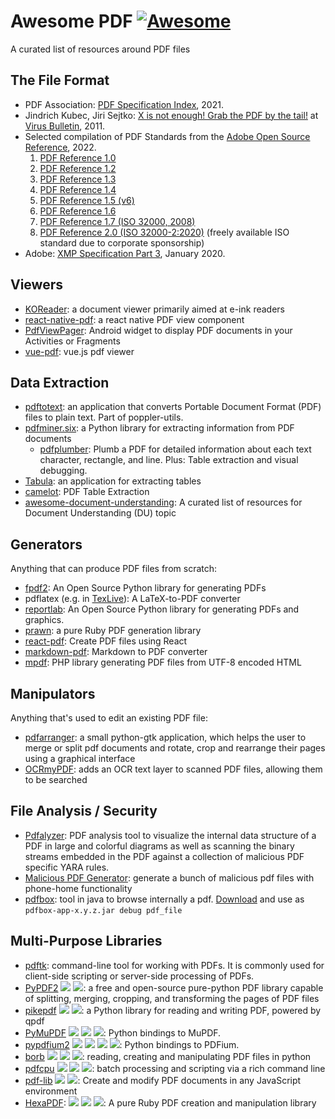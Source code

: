 # Awesome PDF  [![Awesome](https://awesome.re/badge-flat.svg)](https://awesome.re)
A curated list of resources around PDF files

## The File Format

* PDF Association: [PDF Specification Index](https://www.pdfa.org/resource/pdf-specification-index/), 2021.
* Jindrich Kubec, Jiri Sejtko: [X is not enough! Grab the PDF by the tail!](https://www.virusbulletin.com/uploads/pdf/conference_slides/2011/Kubec-Sejtko-VB2011.pdf) at [Virus Bulletin](https://www.virusbulletin.com/), 2011.
* Selected compilation of PDF Standards from the [Adobe Open Source Reference](https://web.archive.org/web/20220827074128/https://opensource.adobe.com/dc-acrobat-sdk-docs/acrobatsdk/#pdf-reference), 2022.
  1. [PDF Reference 1.0](https://web.archive.org/web/20220827074128/https://opensource.adobe.com/dc-acrobat-sdk-docs/pdfstandards/pdfreference1.0.pdf)
  2. [PDF Reference 1.2](https://web.archive.org/web/20220827074128/https://opensource.adobe.com/dc-acrobat-sdk-docs/pdfstandards/pdfreference1.2.pdf)
  3. [PDF Reference 1.3](https://web.archive.org/web/20220827074128/https://opensource.adobe.com/dc-acrobat-sdk-docs/pdfstandards/pdfreference1.3.pdf)
  4. [PDF Reference 1.4](https://web.archive.org/web/20220827074128/https://opensource.adobe.com/dc-acrobat-sdk-docs/pdfstandards/pdfreference1.4.pdf)
  5. [PDF Reference 1.5 (v6)](https://web.archive.org/web/20220827074128/https://opensource.adobe.com/dc-acrobat-sdk-docs/pdfstandards/pdfreference1.5_v6.pdf)
  6. [PDF Reference 1.6](https://web.archive.org/web/20220827074128/https://opensource.adobe.com/dc-acrobat-sdk-docs/pdfstandards/pdfreference1.6.pdf)
  7. [PDF Reference 1.7 (ISO 32000, 2008)](https://web.archive.org/web/20220827074128/https://opensource.adobe.com/dc-acrobat-sdk-docs/pdfstandards/PDF32000_2008.pdf)
  8. [PDF Reference 2.0 (ISO 32000-2:2020)](https://www.pdfa-inc.org/product/iso-32000-2-pdf-2-0-bundle-sponsored-access/) (freely available ISO standard due to corporate sponsorship)
* Adobe: [XMP Specification Part 3](https://github.com/adobe/xmp-docs/blob/master/XMPSpecifications/XMPSpecificationPart3.pdf), January 2020.


## Viewers

* [KOReader](https://github.com/koreader/koreader): a document viewer primarily aimed at e-ink readers
* [react-native-pdf](https://github.com/wonday/react-native-pdf): a react native PDF view component
* [PdfViewPager](https://github.com/voghDev/PdfViewPager): Android widget to display PDF documents in your Activities or Fragments
* [vue-pdf](https://github.com/FranckFreiburger/vue-pdf): vue.js pdf viewer

## Data Extraction

* [pdftotext](https://manpages.debian.org/stretch/poppler-utils/pdftotext.1.en.html): an application that converts Portable Document Format (PDF) files to plain text. Part of poppler-utils.
* [pdfminer.six](https://pypi.org/project/pdfminer.six/): a Python library for extracting information from PDF documents
    * [pdfplumber](https://github.com/jsvine/pdfplumber): Plumb a PDF for detailed information about each text character, rectangle, and line. Plus: Table extraction and visual debugging.
* [Tabula](https://github.com/tabulapdf/tabula): an application for extracting tables
* [camelot](https://github.com/atlanhq/camelot): PDF Table Extraction
* [awesome-document-understanding](https://github.com/tstanislawek/awesome-document-understanding): A curated list of resources for Document Understanding (DU) topic

## Generators

Anything that can produce PDF files from scratch:

* [fpdf2](https://pypi.org/project/fpdf2/): An Open Source Python library for generating PDFs
* pdflatex (e.g. in [TexLive](https://www.tug.org/texlive/)): A LaTeX-to-PDF converter
* [reportlab](https://pypi.org/project/reportlab/): An Open Source Python library for generating PDFs and graphics.
* [prawn](https://github.com/prawnpdf/prawn): a pure Ruby PDF generation library
* [react-pdf](https://github.com/diegomura/react-pdf): Create PDF files using React
* [markdown-pdf](https://github.com/alanshaw/markdown-pdf): Markdown to PDF converter
* [mpdf](https://github.com/mpdf/mpdf): PHP library generating PDF files from UTF-8 encoded HTML

## Manipulators

Anything that's used to edit an existing PDF file:

* [pdfarranger](https://github.com/pdfarranger/pdfarranger): a small python-gtk application, which helps the user to merge or split pdf documents and rotate, crop and rearrange their pages using a graphical interface
* [OCRmyPDF](https://github.com/ocrmypdf/OCRmyPDF): adds an OCR text layer to scanned PDF files, allowing them to be searched

## File Analysis / Security

* [Pdfalyzer](https://github.com/michelcrypt4d4mus/pdfalyzer): PDF analysis tool to visualize the internal data structure of a PDF in large and colorful diagrams as well as scanning the binary streams embedded in the PDF against a collection of malicious PDF specific YARA rules.
* [Malicious PDF Generator](https://github.com/jonaslejon/malicious-pdf): generate a bunch of malicious pdf files with phone-home functionality
* [pdfbox](https://pdfbox.apache.org/1.8/commandline.html): tool in java to browse internally a pdf. [Download](https://pdfbox.apache.org/download.cgi) and use as `pdfbox-app-x.y.z.jar debug pdf_file`

## Multi-Purpose Libraries

* [pdftk](https://www.pdflabs.com/tools/pdftk-server/): command-line tool for working with PDFs. It is commonly used for client-side scripting or server-side processing of PDFs.
* [PyPDF2](https://pypi.org/project/PyPDF2/) ![](https://shields.io/badge/-extract-inactive) ![](https://shields.io/badge/-manipulate-inactive): a free and open-source pure-python PDF library capable of splitting, merging, cropping, and transforming the pages of PDF files
* [pikepdf](https://github.com/pikepdf/pikepdf) ![](https://shields.io/badge/-extract-inactive) ![](https://shields.io/badge/-manipulate-inactive): a Python library for reading and writing PDF, powered by qpdf
* [PyMuPDF](https://github.com/pymupdf/PyMuPDF) ![](https://shields.io/badge/-extract-inactive) ![](https://shields.io/badge/-manipulate-inactive) ![](https://shields.io/badge/-render-inactive): Python bindings to MuPDF.
* [pypdfium2](https://github.com/pypdfium2-team/pypdfium2) ![](https://shields.io/badge/-extract-inactive) ![](https://shields.io/badge/-manipulate-inactive) ![](https://shields.io/badge/-create-inactive) ![](https://shields.io/badge/-render-inactive): Python bindings to PDFium.
* [borb](https://github.com/jorisschellekens/borb) ![](https://shields.io/badge/-extract-inactive)  ![](https://shields.io/badge/-manipulate-inactive) ![](https://shields.io/badge/-create-inactive): reading, creating and manipulating PDF files in python
* [pdfcpu](https://github.com/pdfcpu/pdfcpu) ![](https://shields.io/badge/-extract-inactive)  ![](https://shields.io/badge/-manipulate-inactive) ![](https://shields.io/badge/-create-inactive): batch processing and scripting via a rich command line
* [pdf-lib](https://github.com/Hopding/pdf-lib)  ![](https://shields.io/badge/-manipulate-inactive) ![](https://shields.io/badge/-create-inactive): Create and modify PDF documents in any JavaScript environment
* [HexaPDF](https://hexapdf.gettalong.org): ![](https://shields.io/badge/-extract-inactive) ![](https://shields.io/badge/-manipulate-inactive) ![](https://shields.io/badge/-create-inactive): A pure Ruby PDF creation and manipulation library
